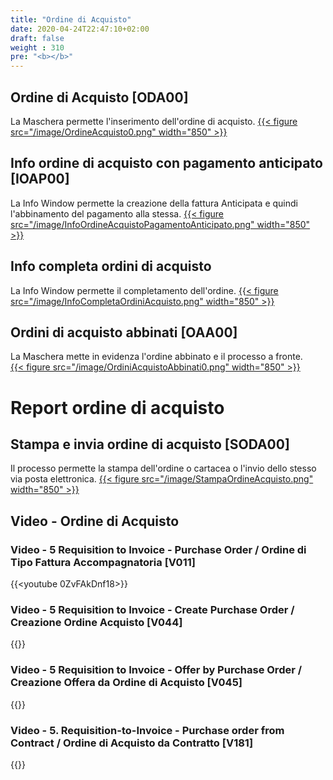 ```yaml
---
title: "Ordine di Acquisto"
date: 2020-04-24T22:47:10+02:00
draft: false
weight : 310
pre: "<b></b>"
---
```

## Ordine di Acquisto [ODA00]
La Maschera permette l'inserimento dell'ordine di acquisto.
[{{< figure src="/image/OrdineAcquisto0.png"  width="850"  >}}](/image/OrdineAcquisto0.png)
## Info ordine di acquisto con pagamento anticipato [IOAP00]
La Info Window permette la creazione della fattura Anticipata e quindi l'abbinamento del pagamento alla stessa.
[{{< figure src="/image/InfoOrdineAcquistoPagamentoAnticipato.png"  width="850"  >}}](/image/InfoOrdineAcquistoPagamentoAnticipato.png)
## Info completa ordini di acquisto
La Info Window permette il completamento dell'ordine.
[{{< figure src="/image/InfoCompletaOrdiniAcquisto.png"  width="850"  >}}](/image/InfoCompletaOrdiniAcquisto.png)
## Ordini di acquisto abbinati [OAA00]
La Maschera mette in evidenza l'ordine abbinato e il processo a fronte.  
[{{< figure src="/image/OrdiniAcquistoAbbinati0.png"  width="850"  >}}](/image/OrdineAcquistoAbbinati0.png)

# Report ordine di acquisto
## Stampa e invia ordine di acquisto [SODA00]
Il processo permette la stampa dell'ordine o cartacea o l'invio dello stesso via posta elettronica.
[{{< figure src="/image/StampaOrdineAcquisto.png"  width="850"  >}}](/image/StampaOrdineAcquisto.png)

## Video - Ordine di Acquisto
### Video - 5 Requisition to Invoice - Purchase Order / Ordine di Tipo Fattura Accompagnatoria [V011]
{{<youtube 0ZvFAkDnf18>}} 

### Video - 5 Requisition to Invoice - Create Purchase Order / Creazione Ordine Acquisto [V044]
{{<youtube xYWpc4UcSno>}}

### Video - 5 Requisition to Invoice - Offer by Purchase Order / Creazione Offera da Ordine di Acquisto [V045]
{{<youtube UklbmNE2-x4>}}

### Video - 5. Requisition-to-Invoice - Purchase order from Contract / Ordine di Acquisto da Contratto [V181]
{{<youtube nZB4tNkDV60>}}
